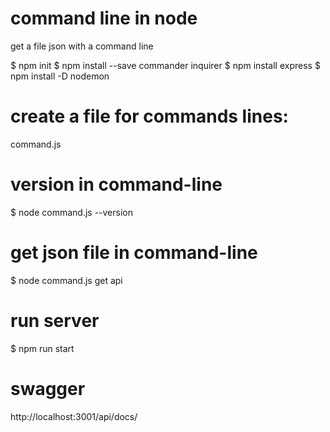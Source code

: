 # command line in node
get a file json with a command line

$ npm init
$ npm install --save commander inquirer
$ npm install express
$ npm install -D nodemon

# create a file for commands lines:
command.js

# version in command-line
$ node command.js --version

# get json file in command-line
$ node command.js get api

# run server
$ npm run start

# swagger
http://localhost:3001/api/docs/
